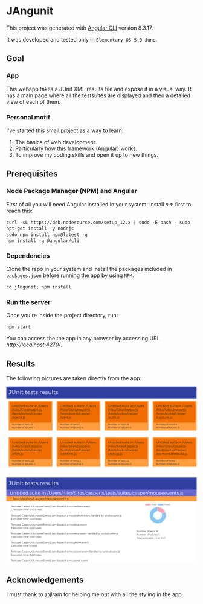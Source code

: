# JAngunit
This project was generated with [Angular CLI](https://github.com/angular/angular-cli) version 8.3.17.

It was developed and tested only in `Elementary OS 5.0 Juno`.

## Goal
### App
This webapp takes a JUnit XML results file and expose it in a visual way. It has a main page where all the testsuites are displayed and then a detailed view of each of them.

### Personal motif
I've started this small project as a way to learn:
1. The basics of web development.
2. Particularly how this framework (Angular) works.
3. To improve my coding skills and open it up to new things.

## Prerequisites
### Node Package Manager (NPM) and Angular
First of all you will need Angular installed in your system. Install `NPM` first to reach this:
```
curl -sL https://deb.nodesource.com/setup_12.x | sudo -E bash - sudo apt-get install -y nodejs
sudo npm install npm@latest -g
npm install -g @angular/cli
```

### Dependencies
Clone the repo in your system and install the packages included in `packages.json` before running the app by using `NPM`.
```
cd jAngunit; npm install
```

### Run the server
Once you're inside the project directory, run:
```
npm start
```
You can access the the app in any browser by accessing URL _http://localhost:4270/_.

## Results
The following pictures are taken directly from the app:

![Testsuites](./1_testsuites.png "Testsuites")

![Testsuite details"](./2_testsuitedetails.png "Testsuite details")

## Acknowledgements
I must thank to @jlram for helping me out with all the styling in the app.